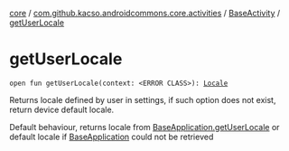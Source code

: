 [core](../../index.md) / [com.github.kacso.androidcommons.core.activities](../index.md) / [BaseActivity](index.md) / [getUserLocale](.)

# getUserLocale

`open fun getUserLocale(context: <ERROR CLASS>): `[`Locale`](http://docs.oracle.com/javase/8/docs/api/java/util/Locale.html)

Returns locale defined by user in settings, if such option does not exist, return device default locale.

Default behaviour, returns locale from [BaseApplication.getUserLocale](../../com.github.kacso.androidcommons.core/-base-application/get-user-locale.md) or default locale if [BaseApplication](../../com.github.kacso.androidcommons.core/-base-application/index.md)
could not be retrieved

